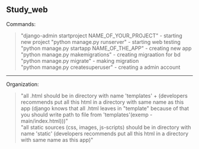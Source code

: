 Study_web  
---  
Commands:  
> "django-admin startproject NAME_OF_YOUR_PROJECT" - starting new project 
> "python manage.py runserver" - starting web testing  
> "python manage.py startapp NAME_OF_THE_APP" - creating new app  
> "python manage.py makemigrations" - creating migraation for bd  
> "python manage.py migrate" - making migration  
> "python manage.py createsuperuser" - creating a admin account
---
Organization:
> "all .html should be in directory with name 'templates' + (developers recommends put all this html in a directory with same name as this app (django knows that 
all .html leaves in "template" because of that you should write path to file from 'templates'(exemp - main/index.html)))"  
> "all static sources (css, images, js-scripts) should be in directory with name 'static' (developers recommends put all 
this html in a directory with same name as this app)"